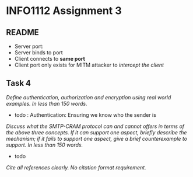 # INFO1112 Assignment 3 

## README

- Server port: 
- Server binds to port 
- Client connects to **same port**
- Client port only exists for MITM attacker to _intercept the client_



## Task 4



*Define authentication, authorization and encryption using real world examples. In less than 150 words.*

- todo : Authentication: Ensuring we know who the sender is 



*Discuss what the SMTP-CRAM protocol can and cannot offers in terms of the above three*
*concepts. If it can support one aspect, briefly describe the mechanism; if it fails to support*
*one aspect, give a brief counterexample to support. In less than 150 words.*

- todo



*Cite all references clearly. No citation format requirement.*
